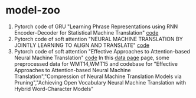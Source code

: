 # model-zoo

1. Pytorch code of GRU "Learning Phrase Representations using RNN Encoder–Decoder for Statistical Machine Translation" [code](https://github.com/wuqianliangsresearch/model-zoo/blob/master/seq2seq_mt/train_without_attention.py)
2. Pytorch code of soft attention "NEURAL MACHINE TRANSLATION BY JOINTLY LEARNING TO ALIGN AND TRANSLATE" [code](https://github.com/wuqianliangsresearch/model-zoo/blob/master/seq2seq_mt/train_with_attention.py)
3. Pytorch code of soft attention "Effective Approaches to Attention-based Neural Machine Translation" [code](https://github.com/wuqianliangsresearch/model-zoo/blob/master/seq2seq_mt/train_with_local_global_attention.py)
In this [data page](https://nlp.stanford.edu/projects/nmt/)  page,  some preprocessed data for WMT14,WMT15 and codebase for "Effective Approaches to Attention-based Neural Machine Translation","Compression of Neural Machine Translation Models via Pruning","Achieving Open Vocabulary Neural Machine Translation with Hybrid Word-Character Models"
